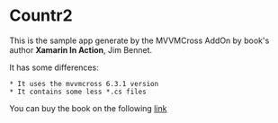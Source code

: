 # Countr2

This is the sample app generate by the MVVMCross AddOn by book's author  **Xamarin In Action**, Jim Bennet.

It has some differences:

    * It uses the mvvmcross 6.3.1 version
    * It contains some less *.cs files

You can buy the book on the following [link](https://www.manning.com/books/xamarin-in-action?query=Xamarin)
